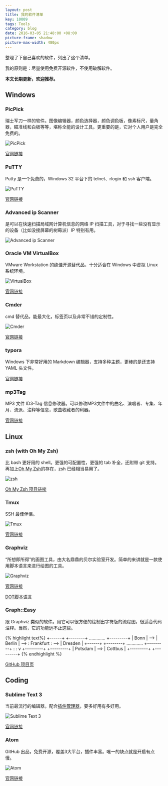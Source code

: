 ```yaml
---
layout: post
title: 我的软件清单
key: 10009
tags: Tools
category: blog
date: 2016-03-05 21:48:00 +08:00
picture-frame: shadow
picture-max-width: 480px
---
```


整理了下自己喜欢的软件，列出了这个清单。

我的原则是：尽量使用免费开源软件，不使用破解软件。

**本文长期更新，欢迎推荐。**
<!--more-->

## Windows

### PicPick

瑞士军刀一样的软件。图像编辑器，颜色选择器，颜色调色板，像素标尺，量角器，瞄准线和白板等等，堪称全能的设计工具。更重要的是，它对个人用户是完全免费的。

![PicPick](http://7xpqpj.com1.z0.glb.clouddn.com/image/post/20160305/picpick.png)

[官网链接](http://ngwin.com/picpick)


### PuTTY

Putty 是一个免费的，Windows 32 平台下的 telnet、rlogin 和 ssh 客户端。

![PuTTY](http://7xpqpj.com1.z0.glb.clouddn.com/image/post/20160305/PuTTY.png)

[官网链接](http://www.putty.org/)

### Advanced ip Scanner

是可以在快速扫描局域网计算机信息的网络 IP 扫描工具，对于寻找一些没有显示的设备（比如没接屏幕的树莓派）IP 特别有用。

![Advanced ip Scanner](http://7xpqpj.com1.z0.glb.clouddn.com/image/post/20160305/Advanced_IP_Scanner.png)


### Oracle VM VirtualBox

VMware Workstation 的绝佳开源替代品，十分适合在 Windows 中虚拟 Linux 系统环境。

![VirtualBox](http://7xpqpj.com1.z0.glb.clouddn.com/image/post/20160305/VirtualBox.png)

[官网链接](https://www.virtualbox.org/)


### Cmder

cmd 替代品，能最大化，标签页以及非常不错的定制性。

![Cmder](http://7xpqpj.com1.z0.glb.clouddn.com/image/post/20160305/cmder.jpg)

[官网链接](http://cmder.net/)

### typora

Windows 下非常好用的 Markdown 编辑器，支持多种主题，更棒的是还支持 YAML 头文件。

[官网链接](https://www.typora.io/)

### mp3Tag

MP3 文件 ID3-Tag 信息修改器。可以修改MP3文件中的曲名、演唱者、专集、年月、流派、注释等信息，歌曲收藏者的利器。

[官网链接](http://www.mp3tag.de/)


## Linux

### zsh (with Oh My Zsh)

比 bash 更好用的 shell。更强的可配置性，更强的 tab 补全，还附带 git 支持。再加上[Oh My Zsh](https://github.com/robbyrussell/oh-my-zsh)的存在，zsh 已经相当易用了。

![zsh](http://7xpqpj.com1.z0.glb.clouddn.com/image/post/20160305/zsh.png)

[Oh My Zsh 项目链接](https://github.com/robbyrussell/oh-my-zsh)

### Tmux

SSH 最佳伴侣。

![Tmux](http://7xpqpj.com1.z0.glb.clouddn.com/image/post/20160305/Tmux.png)

[官网链接](https://tmux.github.io/)

### Graphviz

“所想即所得”的画图工具，由大名鼎鼎的贝尔实验室开发。简单的来讲就是一款使用脚本语言来进行绘图的工具。

![Graphviz](http://7xpqpj.com1.z0.glb.clouddn.com/image/post/20160305/Graphviz.png)

[官网链接](http://www.graphviz.org/)

[DOT脚本语言](https://zh.wikipedia.org/wiki/DOT语言)

### Graph::Easy

跟 Graphviz 类似的软件。用它可以很方便的绘制出字符版的流程图，很适合代码注释。当然，它的功能远不止这些。

{% highlight text%}
+------+     +--------+      .............     +---------+
| Bonn | --> | Berlin |  --> : Frankfurt : --> | Dresden |
+------+     +--------+      .............     +---------+
               :
               :
               v
             +---------+     +---------+
             | Potsdam | ==> | Cottbus |
             +---------+     +---------+
{% endhighlight %}

[GitHub 项目页](https://github.com/ironcamel/Graph-Easy)

## Coding

### Sublime Text 3

当前最流行的编辑器。配合[插件管理器](https://packagecontrol.io/installation)，要多好用有多好用。

![Sublime Text 3](http://7xpqpj.com1.z0.glb.clouddn.com/image/post/20160305/Sublime_Text_3.png)

[官网链接](http://www.sublimetext.com/)

### Atom

GitHub 出品，免费开源，覆盖3大平台，插件丰富。唯一的缺点就是开启有点慢。

![Atom](http://7xpqpj.com1.z0.glb.clouddn.com/image/post/20160305/atom.jpg)

[官网链接](https://www.atom.io/)